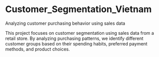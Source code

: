 # Customer_Segmentation_Vietnam

Analyzing customer purchasing behavior using sales data

This project focuses on customer segmentation using sales data from a retail store. By analyzing purchasing patterns, we identify different customer groups based on their spending habits, preferred payment methods, and product choices.

